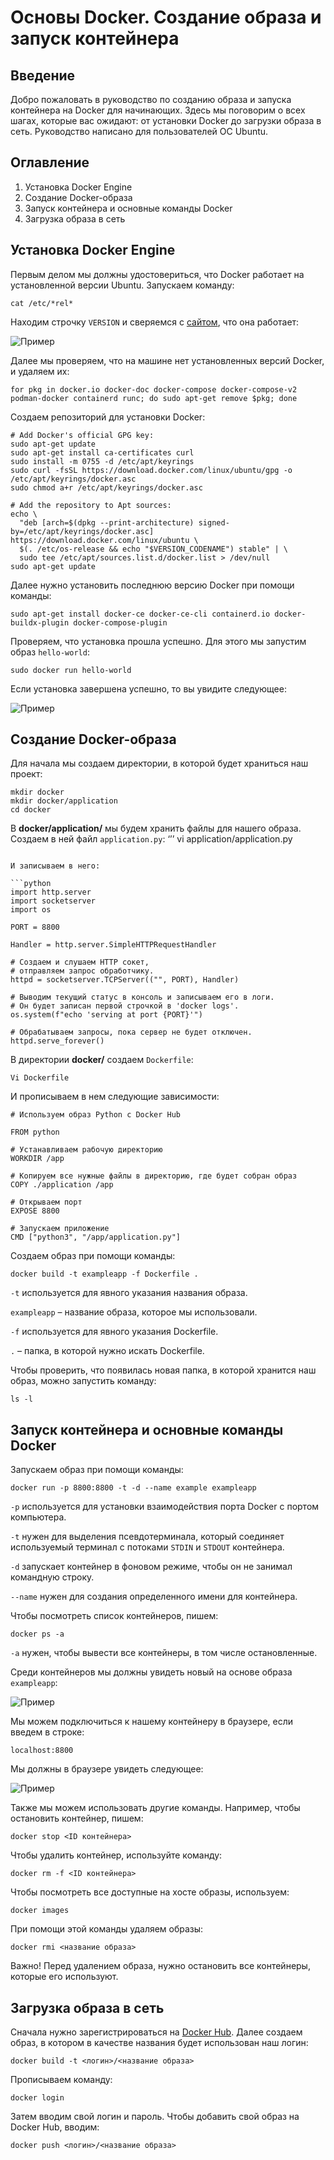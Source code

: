 # Основы Docker. Создание образа и запуск контейнера
## Введение
Добро пожаловать в руководство по созданию образа и запуска контейнера на Docker для начинающих. Здесь мы поговорим о всех шагах, которые вас ожидают: от установки Docker до загрузки образа в сеть. Руководство написано для пользователей ОС Ubuntu.
## Оглавление
1.	Установка Docker Engine
2.	Создание Docker-образа
3.	Запуск контейнера и основные команды Docker
4.	Загрузка образа в сеть
## Установка Docker Engine
Первым делом мы должны удостовериться, что Docker работает на установленной версии Ubuntu. Запускаем команду:

```
cat /etc/*rel*
```

Находим строчку `VERSION` и сверяемся с [сайтом](https://docs.docker.com/engine/install/ubuntu/), что она работает:

![Пример](./images/version.jpg)

 

Далее мы проверяем, что на машине нет установленных версий Docker, и удаляем их:

```
for pkg in docker.io docker-doc docker-compose docker-compose-v2 podman-docker containerd runc; do sudo apt-get remove $pkg; done
```

Создаем репозиторий для установки Docker:

```
# Add Docker's official GPG key:
sudo apt-get update
sudo apt-get install ca-certificates curl
sudo install -m 0755 -d /etc/apt/keyrings
sudo curl -fsSL https://download.docker.com/linux/ubuntu/gpg -o /etc/apt/keyrings/docker.asc
sudo chmod a+r /etc/apt/keyrings/docker.asc

# Add the repository to Apt sources:
echo \
  "deb [arch=$(dpkg --print-architecture) signed-by=/etc/apt/keyrings/docker.asc] https://download.docker.com/linux/ubuntu \
  $(. /etc/os-release && echo "$VERSION_CODENAME") stable" | \
  sudo tee /etc/apt/sources.list.d/docker.list > /dev/null
sudo apt-get update
```

Далее нужно установить последнюю версию Docker при помощи команды:

```
sudo apt-get install docker-ce docker-ce-cli containerd.io docker-buildx-plugin docker-compose-plugin
```

Проверяем, что установка прошла успешно. Для этого мы запустим образ `hello-world`:

```
sudo docker run hello-world
```

Если установка завершена успешно, то вы увидите следующее:

![Пример](./images/hello-world.jpg)

 
##  Создание Docker-образа
Для начала мы создаем директории, в которой будет храниться наш проект:

```
mkdir docker
mkdir docker/application
cd docker
```

В **docker/application/** мы будем хранить файлы для нашего образа. Создаем в ней файл `application.py`:
‘’’
vi application/application.py
```

И записываем в него:

```python
import http.server
import socketserver
import os

PORT = 8800

Handler = http.server.SimpleHTTPRequestHandler

# Создаем и слушаем HTTP сокет, 
# отправляем запрос обработчику.
httpd = socketserver.TCPServer(("", PORT), Handler)

# Выводим текущий статус в консоль и записываем его в логи. 
# Он будет записан первой строчкой в 'docker logs'.
os.system(f"echo 'serving at port {PORT}'")

# Обрабатываем запросы, пока сервер не будет отключен.
httpd.serve_forever()
```

В директории **docker/** создаем `Dockerfile`:

```
Vi Dockerfile
```

И прописываем в нем следующие зависимости:

```Docker
# Используем образ Python с Docker Hub

FROM python 

# Устанавливаем рабочую директорию
WORKDIR /app

# Копируем все нужные файлы в директорию, где будет собран образ
COPY ./application /app

# Открываем порт
EXPOSE 8800

# Запускаем приложение
CMD ["python3", "/app/application.py"]
```

Создаем образ при помощи команды:

```
docker build -t exampleapp -f Dockerfile .
```

`-t` используется для явного указания названия образа.

`exampleapp` – название образа, которое мы использовали.

`-f` используется для явного указания Dockerfile.

`.` – папка, в которой нужно искать Dockerfile.

Чтобы проверить, что появилась новая папка, в которой хранится наш образ, можно запустить команду:

```
ls -l
```

## Запуск контейнера и основные команды Docker
Запускаем образ при помощи команды:

```
docker run -p 8800:8800 -t -d --name example exampleapp
```

`-p` используется для установки взаимодействия порта Docker с портом компьютера.

`-t` нужен для выделения псевдотерминала, который соединяет используемый терминал с потоками `STDIN` и `STDOUT` контейнера.

`-d` запускает контейнер в фоновом режиме, чтобы он не занимал командную строку.

`--name` нужен для создания определенного имени для контейнера.

Чтобы посмотреть список контейнеров, пишем:

```
docker ps -a
```

`-a` нужен, чтобы вывести все контейнеры, в том числе остановленные.

Среди контейнеров мы должны увидеть новый на основе образа `exampleapp`:

![Пример](./images/docker-ps.jpg)
 

Мы можем подключиться к нашему контейнеру в браузере, если введем в строке:

```
localhost:8800
```

Мы должны в браузере увидеть следующее:

![Пример](./images/browser.jpg)
 

Также мы можем использовать другие команды. Например, чтобы остановить контейнер, пишем:

```
docker stop <ID контейнера>
```

Чтобы удалить контейнер, используйте команду:

```
docker rm -f <ID контейнера>
```

Чтобы посмотреть все доступные на хосте образы, используем:

```
docker images
```

При помощи этой команды удаляем образы:

```
docker rmi <название образа>
```

Важно! Перед удалением образа, нужно остановить все контейнеры, которые его используют.

## Загрузка образа в сеть

Сначала нужно зарегистрироваться на [Docker Hub](https://hub.docker.com/).
Далее создаем образ, в котором в качестве названия будет использован наш логин:

```
docker build -t <логин>/<название образа>
```

Прописываем команду:

```
docker login
```

Затем вводим свой логин и пароль.
Чтобы добавить свой образ на Docker Hub, вводим:

```
docker push <логин>/<название образа>
```
